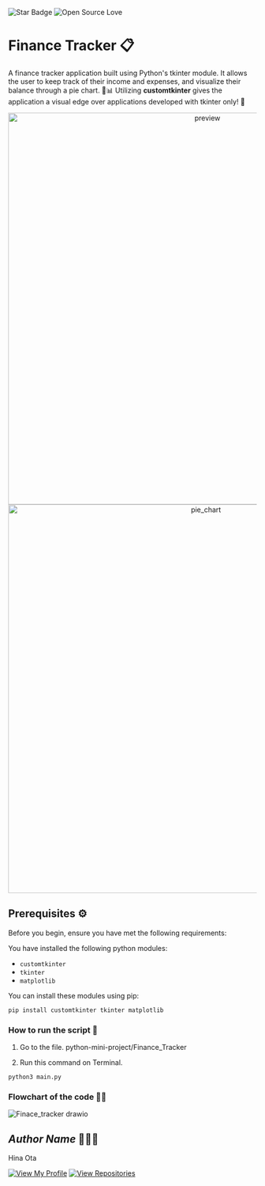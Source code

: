 ![Star Badge](https://img.shields.io/static/v1?label=%F0%9F%8C%9F&message=If%20Useful&style=style=flat&color=BC4E99)
![Open Source Love](https://badges.frapsoft.com/os/v1/open-source.svg?v=103)

# Finance Tracker 📋

A finance tracker application built using Python's tkinter module. It allows the user to keep track of their income and expenses, and visualize their balance through a pie chart. 🥧📊
Utilizing **customtkinter** gives the application a visual edge over applications developed with tkinter only! 🎨

<p align="center">
<img width="792" alt="preview" src="https://github.com/otahina/python-mini-project/assets/108225969/eaa973ee-b9f8-4f1f-8367-066a5462d167">
<img width="786" alt="pie_chart" src="https://github.com/otahina/python-mini-project/assets/108225969/8cb73919-106a-4a3d-acdb-20ae38f9fd07">

## Prerequisites ⚙️

Before you begin, ensure you have met the following requirements:

You have installed the following python modules:

* `customtkinter`
* `tkinter`
* `matplotlib`

You can install these modules using pip:

```
pip install customtkinter tkinter matplotlib
```

### How to run the script 🚀

1. Go to the file. python-mini-project/Finance_Tracker

2. Run this command on Terminal.

```
python3 main.py
```

### Flowchart of the code 🤹‍♀️

![Finace_tracker drawio](https://github.com/otahina/python-mini-project/assets/108225969/5a5e379a-6aae-48cb-8a22-482c4051f844)

## *Author Name* 👩🏻‍💻

Hina Ota

[![View My Profile](https://img.shields.io/badge/View-My_Profile-green?logo=GitHub)](https://github.com/otahina)
[![View Repositories](https://img.shields.io/badge/View-My_Repositories-blue?logo=GitHub)](https://github.com/otahina?tab=repositories)

